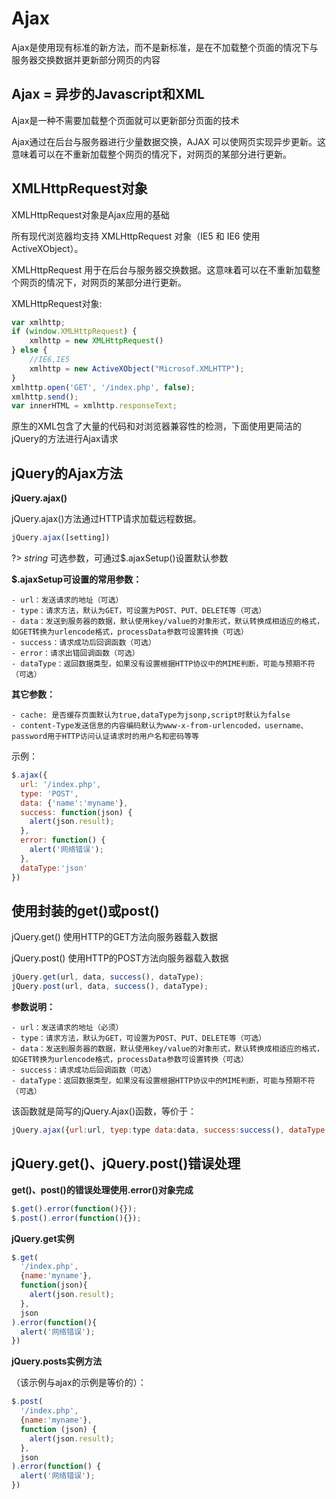 # Ajax

Ajax是使用现有标准的新方法，而不是新标准，是在不加载整个页面的情况下与服务器交换数据并更新部分网页的内容

## Ajax = 异步的Javascript和XML
  
Ajax是一种不需要加载整个页面就可以更新部分页面的技术

Ajax通过在后台与服务器进行少量数据交换，AJAX 可以使网页实现异步更新。这意味着可以在不重新加载整个网页的情况下，对网页的某部分进行更新。

## XMLHttpRequest对象

XMLHttpRequest对象是Ajax应用的基础

所有现代浏览器均支持 XMLHttpRequest 对象（IE5 和 IE6 使用 ActiveXObject）。

XMLHttpRequest 用于在后台与服务器交换数据。这意味着可以在不重新加载整个网页的情况下，对网页的某部分进行更新。

XMLHttpRequest对象:

```javascript
var xmlhttp;
if (window.XMLHttpRequest) {
    xmlhttp = new XMLHttpRequest()
} else {
    //IE6,IE5
    xmlhttp = new ActiveXObject("Microsof.XMLHTTP");
}
xmlhttp.open('GET', '/index.php', false);
xmlhttp.send();
var innerHTML = xmlhttp.responseText;
```

原生的XML包含了大量的代码和对浏览器兼容性的检测，下面使用更简洁的jQuery的方法进行Ajax请求

## jQuery的Ajax方法

**jQuery.ajax()**

jQuery.ajax()方法通过HTTP请求加载远程数据。

```javascript
jQuery.ajax([setting])
```

?> _string_ 可选参数，可通过$.ajaxSetup()设置默认参数

**$.ajaxSetup可设置的常用参数：**
```
- url：发送请求的地址（可选）
- type：请求方法，默认为GET，可设置为POST、PUT、DELETE等（可选）
- data：发送到服务器的数据，默认使用key/value的对象形式，默认转换成相适应的格式，如GET转换为urlencode格式，processData参数可设置转换（可选）
- success：请求成功后回调函数（可选）
- error：请求出错回调函数（可选）
- dataType：返回数据类型，如果没有设置根据HTTP协议中的MIME判断，可能与预期不符（可选）
```

**其它参数：**
```
- cache: 是否缓存页面默认为true,dataType为jsonp,script时默认为false
- content-Type发送信息的内容编码默认为www-x-from-urlencoded，username、password用于HTTP访问认证请求时的用户名和密码等等
```

示例：

```javascript
$.ajax({
  url: '/index.php',
  type: 'POST',
  data: {'name':'myname'},
  success: function(json) {
    alert(json.result);
  },
  error: function() {
    alert('网络错误');
  },
  dataType:'json'
})
```

## 使用封装的get()或post()

jQuery.get() 使用HTTP的GET方法向服务器载入数据

jQuery.post() 使用HTTP的POST方法向服务器载入数据

```javascript
jQuery.get(url, data, success(), dataType);
jQuery.post(url, data, success(), dataType);
```

**参数说明：**

```
- url：发送请求的地址（必须）
- type：请求方法，默认为GET，可设置为POST、PUT、DELETE等（可选）
- data：发送到服务器的数据，默认使用key/value的对象形式，默认转换成相适应的格式，如GET转换为urlencode格式，processData参数可设置转换（可选）
- success：请求成功后回调函数（可选）
- dataType：返回数据类型，如果没有设置根据HTTP协议中的MIME判断，可能与预期不符（可选）
```

该函数就是简写的jQuery.Ajax()函数，等价于：

```javascript
jQuery.ajax({url:url, tyep:type data:data, success:success(), dataType:dataType})
```

## jQuery.get()、jQuery.post()错误处理

**get()、post()的错误处理使用.error()对象完成**

```javascript
$.get().error(function(){});
$.post().error(function(){});
```

**jQuery.get实例**

```javascript
$.get(
  '/index.php',
  {name:'myname'},
  function(json){
    alert(json.result);
  },
  json
).error(function(){
  alert('网络错误');
})
```

**jQuery.posts实例方法**

（该示例与ajax的示例是等价的）：

```javascript
$.post(
  '/index.php',
  {name:'myname'},
  function (json) {
    alert(json.result);
  },
  json
).error(function() {
  alert('网络错误');
})
```